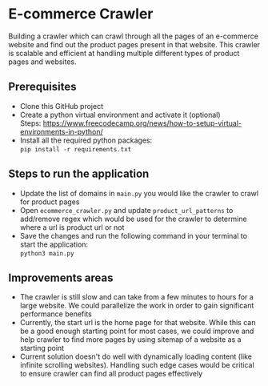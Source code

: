 # E-commerce Crawler
Building a crawler which can crawl through all the pages of an e-commerce website and find out the product pages present in that website. This crawler is scalable and efficient at handling multiple different types of product pages and websites.

## Prerequisites
- Clone this GitHub project
- Create a python virtual environment and activate it (optional) \
  Steps: https://www.freecodecamp.org/news/how-to-setup-virtual-environments-in-python/
- Install all the required python packages: \
  `pip install -r requirements.txt`

## Steps to run the application
- Update the list of domains in `main.py` you would like the crawler to crawl for product pages
- Open `ecommerce_crawler.py` and update `product_url_patterns` to add/remove regex which would be used for the crawler to determine where a url is product url or not
- Save the changes and run the following command in your terminal to start the application: \
  `python3 main.py`

## Improvements areas
- The crawler is still slow and can take from a few minutes to hours for a large website. We could parallelize the work in order to gain significant performance benefits
- Currently, the start url is the home page for that website. While this can be a good enough starting point for most cases, we could improve and help crawler to find more pages by using sitemap of a website as a starting point
- Current solution doesn't do well with dynamically loading content (like infinite scrolling websites). Handling such edge cases would be critical to ensure crawler can find all product pages effectively